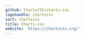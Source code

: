 ```yaml
---
github: ChartsCSS/charts.css
logohandle: chartscss
sort: chartscss
title: Charts.css
website: 'https://chartscss.org/'
---
```

